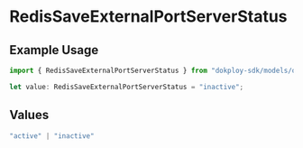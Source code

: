 # RedisSaveExternalPortServerStatus

## Example Usage

```typescript
import { RedisSaveExternalPortServerStatus } from "dokploy-sdk/models/operations";

let value: RedisSaveExternalPortServerStatus = "inactive";
```

## Values

```typescript
"active" | "inactive"
```